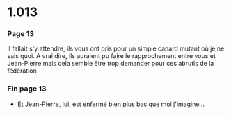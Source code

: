 # 1.013

### Page 13

Il fallait s'y attendre, ils vous ont pris pour un simple canard mutant où je ne sais quoi. À vrai dire, ils auraient pu faire le rapprochement entre vous et Jean-Pierre mais cela semble être trop demander pour ces abrutis de la fédération

### Fin page 13

* Et Jean-Pierre, lui, est enfermé bien plus bas que moi j'imagine...



